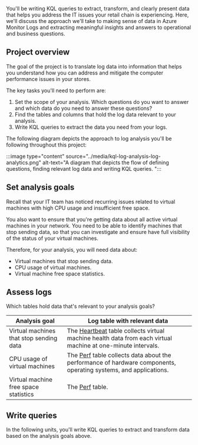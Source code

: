 <!-- 1. Topic sentence(s) --------------------------------------------------------------------------------

    Goal: briefly summarize the project and setup requirements in 1-3 sentences.

    Heading: none

    Pattern: "You'll be <doing> a <thing> that <goal>. Here, we'll discuss the project <big picture>. We'll also cover the <things> you'll need."

    Example: "You'll be <building> a <Logic App> that <determines the sentiment of new tweets and reacts accordingly>. Here, we'll discuss the project <business logic and target behavior>. We'll also cover the <accounts and software> you'll need."
-->
You'll be writing KQL queries to extract, transform, and clearly present data that helps you address the IT issues your retail chain is experiencing. Here, we'll discuss the approach we'll take to making sense of data in Azure Monitor Logs and extracting meaningful insights and answers to operational and business questions. 

<!-- 2. Project overview -------------------------------------------------------------------------------------

    Goal: Describe the end state of the project and the tasks they'll need to do in their solution. Keep the discussion at a high level and avoid implementation details.

    Structure:
        1. H2 of "Project overview"
        1. Lead sentence summarizing project goal(s). Remainder of paragraph describing project behavior in 1-2 sentences.
        1. One or both of the following:
            1. Paragraph followed by conceptual diagram or flowchart that captures the conditions the finished project must satisfy.
            1. Paragraph with a screenshot of the finished project. 
        1. Lead sentence followed by numbered list of sub-tasks needed to complete the project. You can use the exercise-unit titles as the basis for the list.

    Example:
        "The goal of the project is to design, build, and test a Logic App that processes tweets. Your app will check Twitter periodically for new tweets about your company. You'll determine whether the sentiment of tweet is positive or negative and branch the app based on the results.

        The following flowchart shows the business logic the app needs to perform:
            <flowchart>

        You'll map each business rule to a Logic Apps connector and assemble the connectors into an app. The following diagram shows the mapping:
            <diagram>

        The key tasks you'll need to do are:
            1. Select the connectors you'll need to implement the business rules.
            1. Create the app and add a trigger to launch the app when a new tweet is available.
            1. Use the Azure machine learning analytics service to analyze the text of the tweet.
            1. Based on the tweet sentiment, you'll either store the tweet in a database or email it to customer service.
-->
## Project overview

The goal of the project is to translate log data into information that helps you understand how you can address and mitigate the computer performance issues in your stores. 

The key tasks you'll need to perform are:

1. Set the scope of your analysis. Which questions do you want to answer and which data do you need to answer these questions?
1. Find the tables and columns that hold the log data relevant to your analysis.
1. Write KQL queries to extract the data you need from your logs. 

The following diagram depicts the approach to log analysis you'll be following throughout this project:

:::image type="content" source="../media/kql-log-analysis-log-analytics.png" alt-text="A diagram that depicts the flow of defining questions, finding relevant log data and writing KQL queries. ":::

## Set analysis goals

Recall that your IT team has noticed recurring issues related to virtual machines with high CPU usage and insufficient free space. 

You also want to ensure that you're getting data about all active virtual machines in your network. You need to be able to identify machines that stop sending data, so that you can investigate and ensure have full visibility of the status of your virtual machines.

Therefore, for your analysis, you will need data about:

- Virtual machines that stop sending data. 
- CPU usage of virtual machines.
- Virtual machine free space statistics.

## Assess logs

Which tables hold data that's relevant to your analysis goals?

| Analysis goal | Log table with relevant data |
| --- | --- |
|  Virtual machines that stop sending data | The [Heartbeat](/azure/azure-monitor/reference/tables/heartbeat) table collects virtual machine health data from each virtual machine at one-minute intervals. |
| CPU usage of virtual machines | The [Perf](/azure/azure-monitor/reference/tables/perf) table collects data about the performance of hardware components, operating systems, and applications. |
| Virtual machine free space statistics | The [Perf](/azure/azure-monitor/reference/tables/perf) table. |
## Write queries

In the following units, you'll write KQL queries to extract and transform data based on the analysis goals above. 

